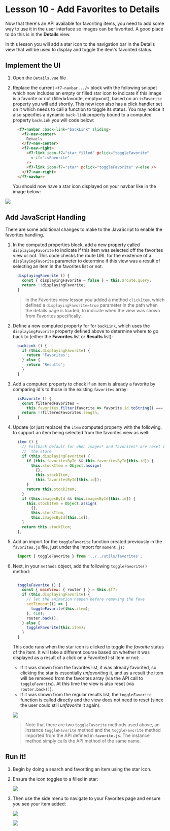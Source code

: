 # Lesson 10 - Add Favorites to Details

Now that there's an API available for favoriting items, you need to add some way to use it in the user interface so images can be favorited. A good place to do this is in the **Details** view.

In this lesson you will add a star icon to the navigation bar in the Details view that will be used to display and toggle the item's favorited status.

## Implement the UI

1. Open the `Details.vue` file
1. Replace the current `<f7-navbar.../>` block with the following snippet which now includes an empty or filled star icon to indicate if this image is a favorite or not (filled=favorite, empty=not), based on an `isFavorite` property you will add shortly. This new icon also has a click handler set on it which needs to call a function to toggle its status. You may notice it also specifies a dynamic `back-link` property bound to a computed property `backLink` you will code below:

    ```html
      <f7-navbar :back-link="backLink" sliding>
        <f7-nav-center>
          Details
        </f7-nav-center>
        <f7-nav-right>
          <f7-link icon-f7="star_filled" @click="toggleFavorite"
            v-if="isFavorite"
          />
          <f7-link icon-f7="star" @click="toggleFavorite" v-else />
        </f7-nav-right>
      </f7-navbar>
    ```

    You should now have a star icon displayed on your navbar like in the image below:

  ![](./images/android/details.png)

## Add JavaScript Handling

There are some additional changes to make to the JavaScript to enable the favorites handling.

1. In the computed properties block, add a new property called `displayingFavorite` to indicate if this item was selected off the favorites view or not. This code checks the route URL for the existence of a `displayingFavorite` parameter to determine if this view was a result of selecting an item in the favorites list or not.

    ```javascript
      displayingFavorite () {
        const { displayingFavorite = false } = this.$route.query;
        return !!displayingFavorite;
      }
    ```

    > In the Favorites view lesson you added a method `clickItem`, which defined a `displayingFavorite=true` parameter in the path when the details page is loaded, to indicate when the view was shown from Favorites specifically.

1. Define a new computed property for for `backLink`, which uses the `displayingFavorite` property defined above  to determine where to go back to (either the **Favorites** list or **Results** list):

    ```javascript
      backLink () {
        if (this.displayingFavorite) {
          return 'Favorites';
        } else {
          return 'Results';
        }
      }
    ```

1. Add a computed property to check if an item is already a favorite by comparing id's to those in the existing `favorites` array:

    ```javascript
      isFavorite () {
        const filteredFavorites =
          this.favorites.filter(favorite => favorite.id.toString() === this.id);
        return !!filteredFavorites.length;
      }
    ```

1. Update (or just replace) the `item` computed property with the following, to support an item being selected from the favorites view as well:

    ```javascript
      item () {
        // Fallback default for when images* and favorites* are reset in
        //  the store
        if (this.displayingFavorite) {
          if (this.favoritesById && this.favoritesById[this.id]) {
            this.stockItem = Object.assign(
              {},
              this.stockItem,
              this.favoritesById[this.id]);
          }
          return this.stockItem;
        }
        if (this.imagesById && this.imagesById[this.id]) {
          this.stockItem = Object.assign(
            {},
            this.stockItem,
            this.imagesById[this.id]);
        }
        return this.stockItem;
      },
    ```

1. Add an import for the `toggleFavorite` function created previously in the `favorites.js` file, just under the import for `moment.js`:

    ```javascript
      import { toggleFavorite } from '../../utils/favorites';
    ```

1. Next, in your `methods` object, add the following `toggleFavorite()` method:

    ```javascript

      toggleFavorite () {
        const { mainView: { router } } = this.$f7;
        if (this.displayingFavorite) {
          // let the animation happen before removing the fave
          setTimeout(() => {
            toggleFavorite(this.item);
          }, 410);
          router.back();
        } else {
          toggleFavorite(this.item);
        }
      }
    ```

    This code runs when the star icon is clicked to toggle the *favorite* status of the item. It will take a different course based on whether it was displayed as a result of a click on a Favorited list item or not:

    - If it was shown from the favorites list, it was already favorited, so clicking the star is essentially *unfavoriting* it, and as a result the item will be removed from the favorites array (via the API call to `toggleFavorite`). At this time the view is also reset (via `router.back()`).
    - If it was shown from the regular results list, the `toggleFavorite` function is called directly and the view does not need to reset (since the user could still *unfavorite* it again).

    ![](./images/vids/stockpile-toggle-fave.gif)

    > Note that there are two `toggleFavorite` methods used above, an instance `toggleFavorite` method and the `toggleFavorite` method imported from the API defined in **`favorite.js`**. The instance method simply calls the API method of the same name.

## Run it!

1. Begin by doing a search and favoriting an item using the star icon.
1. Ensure the icon toggles to a filled in star:

    ![](./images/details-with-faves.png)

1. Then use the side menu to navigate to your Favorites page and ensure you see your item added:

    ![](./images/favorites-page.png)

    ![](./images/vids/stockpile-faves.gif)
